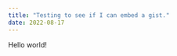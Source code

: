 ```yaml
---
title: "Testing to see if I can embed a gist."
date: 2022-08-17
---
```


<script src="https://gist.github.com/richardtvu/c129b2df688efabf98990814c6bf3962.js"></script>

Hello world!